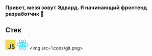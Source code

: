 ### Привет, мезя зовут Эдвард. Я начинающий фронтенд разработчик 👋

## Стек
<img src='icons/javascript.png'> <img src='icons/react.png'> <img src='icons/git.png>

<!--
**EdwardZhr/EdwardZhr** is a ✨ _special_ ✨ repository because its `README.md` (this file) appears on your GitHub profile.

Here are some ideas to get you started:

- 🔭 I’m currently working on ...
- 🌱 I’m currently learning ...
- 👯 I’m looking to collaborate on ...
- 🤔 I’m looking for help with ...
- 💬 Ask me about ...
- 📫 How to reach me: ...
- 😄 Pronouns: ...
- ⚡ Fun fact: ...
-->
